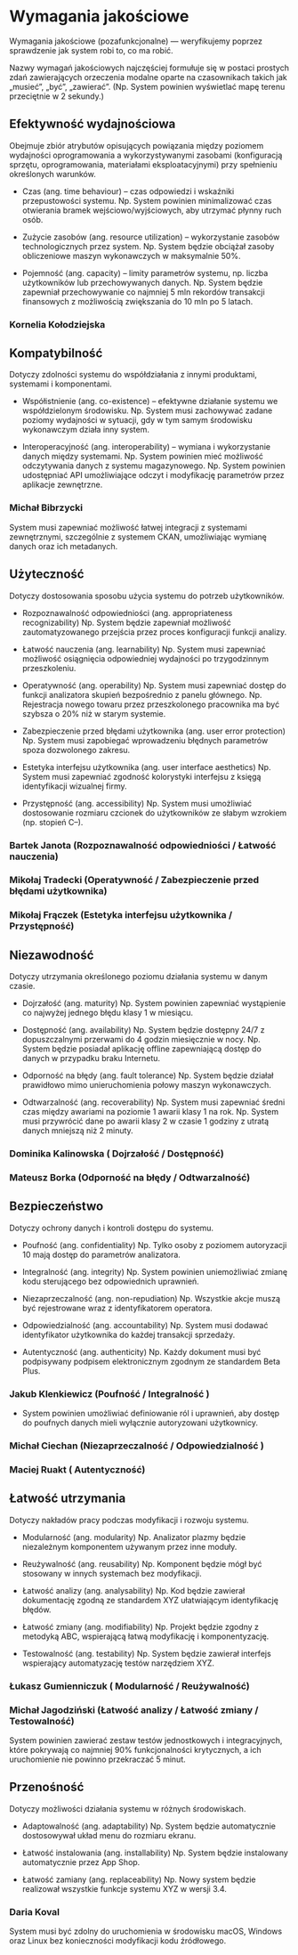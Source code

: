 # Wymagania jakościowe
Wymagania jakościowe (pozafunkcjonalne) — weryfikujemy poprzez sprawdzenie jak system robi to, co ma robić.

Nazwy wymagań jakościowych najczęściej formułuje się w postaci prostych zdań zawierających orzeczenia modalne oparte na czasownikach takich jak „musieć”, „być”, „zawierać”.
(Np. System powinien wyświetlać mapę terenu przeciętnie w 2 sekundy.)

## Efektywność wydajnościowa 
Obejmuje zbiór atrybutów opisujących powiązania między poziomem wydajności oprogramowania a wykorzystywanymi zasobami (konfiguracją sprzętu, oprogramowania, materiałami eksploatacyjnymi) przy spełnieniu określonych warunków.

- Czas (ang. time behaviour) – czas odpowiedzi i wskaźniki przepustowości systemu.
Np. System powinien minimalizować czas otwierania bramek wejściowo/wyjściowych, aby utrzymać płynny ruch osób.

- Zużycie zasobów (ang. resource utilization) – wykorzystanie zasobów technologicznych przez system.
Np. System będzie obciążał zasoby obliczeniowe maszyn wykonawczych w maksymalnie 50%.

- Pojemność (ang. capacity) – limity parametrów systemu, np. liczba użytkowników lub przechowywanych danych.
Np. System będzie zapewniał przechowywanie co najmniej 5 mln rekordów transakcji finansowych z możliwością zwiększania do 10 mln po 5 latach.

### Kornelia Kołodziejska


## Kompatybilność
Dotyczy zdolności systemu do współdziałania z innymi produktami, systemami i komponentami.

-	Współistnienie (ang. co-existence) – efektywne działanie systemu we współdzielonym środowisku.
Np. System musi zachowywać zadane poziomy wydajności w sytuacji, gdy w tym samym środowisku wykonawczym działa inny system.

- Interoperacyjność (ang. interoperability) – wymiana i wykorzystanie danych między systemami.
Np. System powinien mieć możliwość odczytywania danych z systemu magazynowego.
Np. System powinien udostępniać API umożliwiające odczyt i modyfikację parametrów przez aplikacje zewnętrzne.

### Michał	Bibrzycki
System musi zapewniać możliwość łatwej integracji z systemami zewnętrznymi, szczególnie z systemem CKAN, umożliwiając wymianę danych oraz ich metadanych.

## Użyteczność
Dotyczy dostosowania sposobu użycia systemu do potrzeb użytkowników.

- Rozpoznawalność odpowiedniości (ang. appropriateness recognizability)
Np. System będzie zapewniał możliwość zautomatyzowanego przejścia przez proces konfiguracji funkcji analizy.

- Łatwość nauczenia (ang. learnability)
Np. System musi zapewniać możliwość osiągnięcia odpowiedniej wydajności po trzygodzinnym przeszkoleniu.

- Operatywność (ang. operability)
Np. System musi zapewniać dostęp do funkcji analizatora skupień bezpośrednio z panelu głównego.
Np. Rejestracja nowego towaru przez przeszkolonego pracownika ma być szybsza o 20% niż w starym systemie.

- Zabezpieczenie przed błędami użytkownika (ang. user error protection)
Np. System musi zapobiegać wprowadzeniu błędnych parametrów spoza dozwolonego zakresu.

- Estetyka interfejsu użytkownika (ang. user interface aesthetics)
Np. System musi zapewniać zgodność kolorystyki interfejsu z księgą identyfikacji wizualnej firmy.

- Przystępność (ang. accessibility)
Np. System musi umożliwiać dostosowanie rozmiaru czcionek do użytkowników ze słabym wzrokiem (np. stopień C–).

### Bartek	Janota (Rozpoznawalność odpowiedniości / Łatwość nauczenia)
### Mikołaj 	Tradecki (Operatywność / Zabezpieczenie przed błędami użytkownika)
### Mikołaj 	Frączek (Estetyka interfejsu użytkownika / Przystępność)

## Niezawodność
Dotyczy utrzymania określonego poziomu działania systemu w danym czasie.

- Dojrzałość (ang. maturity)
Np. System powinien zapewniać wystąpienie co najwyżej jednego błędu klasy 1 w miesiącu.

- Dostępność (ang. availability)
Np. System będzie dostępny 24/7 z dopuszczalnymi przerwami do 4 godzin miesięcznie w nocy.
Np. System będzie posiadał aplikację offline zapewniającą dostęp do danych w przypadku braku Internetu.

- Odporność na błędy (ang. fault tolerance)
Np. System będzie działał prawidłowo mimo unieruchomienia połowy maszyn wykonawczych.

- Odtwarzalność (ang. recoverability)
Np. System musi zapewniać średni czas między awariami na poziomie 1 awarii klasy 1 na rok.
Np. System musi przywrócić dane po awarii klasy 2 w czasie 1 godziny z utratą danych mniejszą niż 2 minuty.

### Dominika	Kalinowska ( Dojrzałość / Dostępność)
### Mateusz	Borka (Odporność na błędy / Odtwarzalność)

## Bezpieczeństwo
Dotyczy ochrony danych i kontroli dostępu do systemu.

- Poufność (ang. confidentiality)
Np. Tylko osoby z poziomem autoryzacji 10 mają dostęp do parametrów analizatora.

- Integralność (ang. integrity)
Np. System powinien uniemożliwiać zmianę kodu sterującego bez odpowiednich uprawnień.

- Niezaprzeczalność (ang. non-repudiation)
Np. Wszystkie akcje muszą być rejestrowane wraz z identyfikatorem operatora.

- Odpowiedzialność (ang. accountability)
Np. System musi dodawać identyfikator użytkownika do każdej transakcji sprzedaży.

- Autentyczność (ang. authenticity)
Np. Każdy dokument musi być podpisywany podpisem elektronicznym zgodnym ze standardem Beta Plus.

### Jakub	Klenkiewicz (Poufność / Integralność )

- System powinien umożliwiać definiowanie ról i uprawnień, aby dostęp do poufnych danych mieli wyłącznie autoryzowani użytkownicy.

### Michał	Ciechan (Niezaprzeczalność / Odpowiedzialność ) 
### Maciej 	Ruakt ( Autentyczność)

## Łatwość utrzymania
Dotyczy nakładów pracy podczas modyfikacji i rozwoju systemu.

- Modularność (ang. modularity)
Np. Analizator plazmy będzie niezależnym komponentem używanym przez inne moduły.

- Reużywalność (ang. reusability)
Np. Komponent będzie mógł być stosowany w innych systemach bez modyfikacji.

- Łatwość analizy (ang. analysability)
Np. Kod będzie zawierał dokumentację zgodną ze standardem XYZ ułatwiającym identyfikację błędów.

- Łatwość zmiany (ang. modifiability)
Np. Projekt będzie zgodny z metodyką ABC, wspierającą łatwą modyfikację i komponentyzację.

- Testowalność (ang. testability)
Np. System będzie zawierał interfejs wspierający automatyzację testów narzędziem XYZ.

### Łukasz	Gumienniczuk ( Modularność / Reużywalność)
### Michał	Jagodziński (Łatwość analizy / Łatwość zmiany / Testowalność)

System powinien zawierać zestaw testów jednostkowych i integracyjnych, które pokrywają co najmniej 90% funkcjonalności krytycznych, a ich uruchomienie nie powinno przekraczać 5 minut.

## Przenośność
Dotyczy możliwości działania systemu w różnych środowiskach.

- Adaptowalność (ang. adaptability)
Np. System będzie automatycznie dostosowywał układ menu do rozmiaru ekranu.

- Łatwość instalowania (ang. installability)
Np. System będzie instalowany automatycznie przez App Shop.

- Łatwość zamiany (ang. replaceability)
Np. Nowy system będzie realizował wszystkie funkcje systemu XYZ w wersji 3.4.
 
### Daria	Koval
System musi być zdolny do uruchomienia w środowisku macOS, Windows oraz Linux bez konieczności modyfikacji kodu źródłowego.